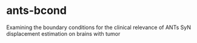 # ants-bcond
Examining the boundary conditions for the clinical relevance of ANTs SyN displacement estimation on brains with tumor
